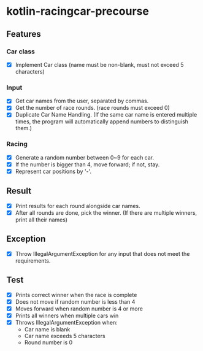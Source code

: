 # kotlin-racingcar-precourse

## Features

### Car class
- [x] Implement Car class (name must be non-blank, must not exceed 5 characters)

### Input
- [x] Get car names from the user, separated by commas.
- [x] Get the number of race rounds. (race rounds must exceed 0)
- [x] Duplicate Car Name Handling. (If the same car name is entered multiple times, the program will automatically append numbers to distinguish them.)

### Racing
- [x] Generate a random number between 0~9 for each car.
- [x] If the number is bigger than 4, move forward; if not, stay.
- [x] Represent car positions by '-'.

## Result
- [x] Print results for each round alongside car names.
- [x] After all rounds are done, pick the winner. (If there are multiple winners, print all their names)

## Exception
- [x] Throw IllegalArgumentException for any input that does not meet the requirements.

## Test

- [x] Prints correct winner when the race is complete
- [x] Does not move if random number is less than 4
- [x] Moves forward when random number is 4 or more
- [x] Prints all winners when multiple cars win
- [x] Throws IllegalArgumentException when:
    - Car name is blank
    - Car name exceeds 5 characters
    - Round number is 0